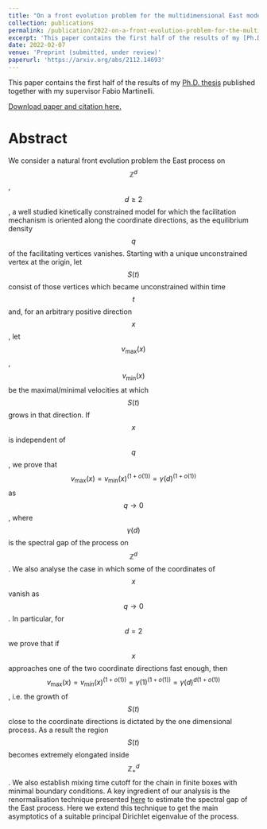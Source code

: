 ```yaml
---
title: "On a front evolution problem for the multidimensional East model"
collection: publications
permalink: /publication/2022-on-a-front-evolution-problem-for-the-multidimensional-east-model
excerpt: 'This paper contains the first half of the results of my [Ph.D. thesis](/theses/phd-thesis).'
date: 2022-02-07
venue: 'Preprint (submitted, under review)'
paperurl: 'https://arxiv.org/abs/2112.14693'
---
```


This paper contains the first half of the results of my [Ph.D. thesis](/theses/phd-thesis)
published together with my supervisor Fabio Martinelli.

[Download paper and citation here.]({{page.paperurl}})

Abstract
======
We consider a natural front evolution problem the East process on
$$\mathbb{Z}^d$$, $$d\ge 2$$, a well studied kinetically constrained model for
which the facilitation mechanism is oriented along the coordinate directions,
as the equilibrium density $$q$$ of the facilitating vertices vanishes.
Starting with a unique unconstrained vertex at the origin, let $$S(t)$$
consist of those vertices which became unconstrained within time $$t$$
and, for an arbitrary positive direction $$x$$, let $$v_{\max}(x)$$,
$$v_{\min}(x)$$ be the maximal/minimal velocities at which $$S(t)$$ grows
in that direction. If $$x$$ is independent of $$q$$, we prove that
$$v_{\max}(x)=v_{\min}(x)^{(1+o(1))}=\gamma(d)^{(1+o(1))}$$ as $$q\rightarrow
0$$, where $$\gamma(d)$$ is the spectral gap of the process on
$$\mathbb{Z}^d$$. We also analyse the case in which some of the
coordinates of $$x$$ vanish as $$q\rightarrow 0$$. In particular, for
$$d=2$$ we prove that if $$x$$ approaches one of the two coordinate
directions fast enough, then
$$v_{\max}(x)=v_{min}(x)^{(1+o(1))}=\gamma(1)^{(1+o(1))}=\gamma(d)^{d(1+o(1))}$$,
i.e. the growth of $$S(t)$$ close to the coordinate directions is
dictated by the one dimensional process. As a result the region $$S(t)$$
becomes extremely elongated inside $$\mathbb{Z}^d_+$$. We also establish
mixing time cutoff for the chain in finite boxes with minimal boundary
conditions. A key ingredient of our analysis is the renormalisation
technique presented
[here](https://projecteuclid.org/journals/annals-of-probability/volume-44/issue-3/Relaxation-to-equilibrium-of-generalized-East-processes-on-mathbbZd/10.1214/15-AOP1011.full)
to estimate the spectral gap of the East process. Here we extend this
technique to get the main asymptotics of a suitable principal Dirichlet
eigenvalue of the process.
